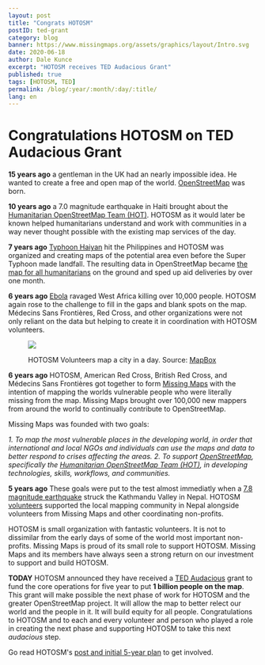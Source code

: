 ```yaml
---
layout: post
title: "Congrats HOTOSM"
postID: ted-grant
category: blog
banner: https://www.missingmaps.org/assets/graphics/layout/Intro.svg
date: 2020-06-18
author: Dale Kunce
excerpt: "HOTOSM receives TED Audacious Grant"
published: true
tags: [HOTOSM, TED]
permalink: /blog/:year/:month/:day/:title/
lang: en
---
```


# Congratulations HOTOSM on TED Audacious Grant

**15 years ago** a gentleman in the UK had an nearly impossible idea. He wanted to create a free and open map of the world. [OpenStreetMap](http://openstreetmap.org/) was born.

**10 years ago** a 7.0 magnitude earthquake in Haiti brought about the  [Humanitarian OpenStreetMap Team (HOT)](http://hotosm.org/). HOTOSM as it would later be known helped humanitarians understand and work with communities in a way never thought possible with the existing map services of the day.

**7 years ago** [Typhoon Haiyan](https://wiki.openstreetmap.org/wiki/Typhoon_Haiyan) hit the Philippines and HOTOSM was organized and creating maps of the potential area even before the Super Typhoon made landfall. The resulting data in OpenStreetMap became [the map for all humanitarians](https://www.theatlantic.com/technology/archive/2013/11/how-online-mapmakers-are-helping-the-red-cross-save-lives-in-the-philippines/281366/) on the ground and sped up aid deliveries by over one month.

**6 years ago** [Ebola](https://wiki.openstreetmap.org/wiki/2014_West_Africa_Ebola_Response) ravaged West Africa killing over 10,000 people. HOTOSM again rose to the challenge to fill in the gaps and blank spots on the map. Médecins Sans Frontières, Red Cross, and other organizations were not only reliant on the data but helping to create it in coordination with HOTOSM volunteers.

<figure>
<img src="https://miro.medium.com/max/1400/0*e3FYjuvUm-gxEwmx.gif">
<p class="caption"> HOTOSM Volunteers map a city in a day. Source: <a href="https://blog.mapbox.com/mapping-an-entire-city-in-a-day-17f9ec67cb16">MapBox</a></p>
</figure>

**6 years ago** HOTOSM, American Red Cross, British Red Cross, and Médecins Sans Frontières got together to form [Missing Maps](https://missingmaps.org) with the intention of mapping the worlds vulnerable people who were literally missing from the map. Missing Maps brought over 100,000 new mappers from around the world to continually contribute to OpenStreetMap. 

Missing Maps was founded with two goals:

_1.  To map the most vulnerable places in the developing world, in order that international and local NGOs and individuals can use the maps and data to better respond to crises affecting the areas.
2.  To support  [OpenStreetMap](http://openstreetmap.org/), specifically the  [Humanitarian OpenStreetMap Team (HOT)](http://hotosm.org/), in developing technologies, skills, workflows, and communities._

**5 years ago** These goals were put to the test almost immediatly when a [7.8 magnitude earthquake](https://wiki.openstreetmap.org/wiki/2015_Nepal_earthquake) struck the Kathmandu Valley in Nepal. HOTOSM [volunteers](https://www.wired.co.uk/article/mapping-nepal-after-the-earthquake) supported the local mapping community in Nepal alongside volunteers from Missing Maps and other coordinating non-profits. 

HOTOSM is small organization with fantastic volunteers. It is not to dissimilar from the early days of some of the world most important non-profits. Missing Maps is proud of its small role to support HOTOSM. Missing Maps and its members have always seen a strong return on our investment to support and build HOTOSM. 

**TODAY** HOTOSM announced they have received a [TED Audacious](https://audaciousproject.org/ideas/2020/humanitarian-openstreetmap-team) grant to fund the core operations for five year to put **1 billion people on the map**. This grant will make possible the next phase of work for HOTOSM and the greater OpenStreetMap project. It will allow the map to better relect our world and the people in it. It will build equity for all people. Congratulations to HOTOSM and to each and every volunteer and person who played a role in creating the next phase and supporting HOTOSM to take this next *audacious* step.

Go read HOTOSM's [post and initial 5-year plan](https://www.hotosm.org/projects/audacious/) to get involved.
